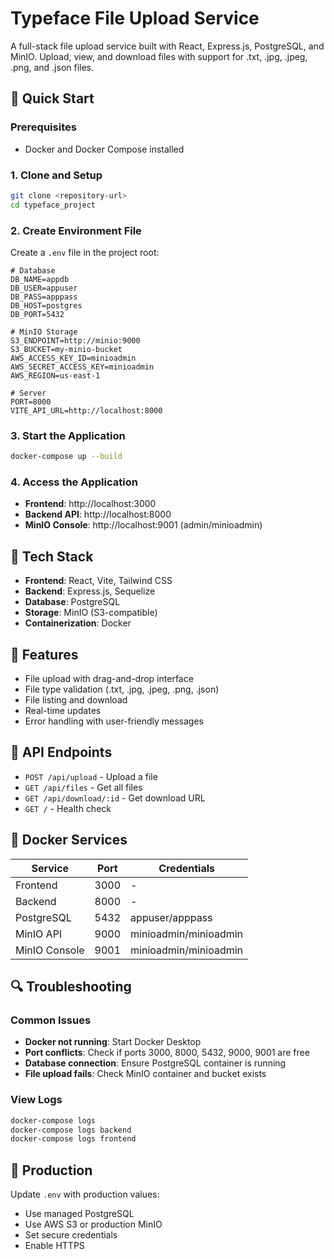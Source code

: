 # Typeface File Upload Service

A full-stack file upload service built with React, Express.js, PostgreSQL, and MinIO. Upload, view, and download files with support for .txt, .jpg, .jpeg, .png, and .json files.

## 🚀 Quick Start

### Prerequisites
- Docker and Docker Compose installed

### 1. Clone and Setup
```bash
git clone <repository-url>
cd typeface_project
```

### 2. Create Environment File
Create a `.env` file in the project root:

```env
# Database
DB_NAME=appdb
DB_USER=appuser
DB_PASS=apppass
DB_HOST=postgres
DB_PORT=5432

# MinIO Storage
S3_ENDPOINT=http://minio:9000
S3_BUCKET=my-minio-bucket
AWS_ACCESS_KEY_ID=minioadmin
AWS_SECRET_ACCESS_KEY=minioadmin
AWS_REGION=us-east-1

# Server
PORT=8000
VITE_API_URL=http://localhost:8000
```

### 3. Start the Application
```bash
docker-compose up --build
```

### 4. Access the Application
- **Frontend**: http://localhost:3000
- **Backend API**: http://localhost:8000
- **MinIO Console**: http://localhost:9001 (admin/minioadmin)

## 🔧 Tech Stack

- **Frontend**: React, Vite, Tailwind CSS
- **Backend**: Express.js, Sequelize
- **Database**: PostgreSQL
- **Storage**: MinIO (S3-compatible)
- **Containerization**: Docker

## 📝 Features

- File upload with drag-and-drop interface
- File type validation (.txt, .jpg, .jpeg, .png, .json)
- File listing and download
- Real-time updates
- Error handling with user-friendly messages

## 🔌 API Endpoints

- `POST /api/upload` - Upload a file
- `GET /api/files` - Get all files
- `GET /api/download/:id` - Get download URL
- `GET /` - Health check

## 🐳 Docker Services

| Service | Port | Credentials |
|---------|------|-------------|
| Frontend | 3000 | - |
| Backend | 8000 | - |
| PostgreSQL | 5432 | appuser/apppass |
| MinIO API | 9000 | minioadmin/minioadmin |
| MinIO Console | 9001 | minioadmin/minioadmin |

## 🔍 Troubleshooting

### Common Issues
- **Docker not running**: Start Docker Desktop
- **Port conflicts**: Check if ports 3000, 8000, 5432, 9000, 9001 are free
- **Database connection**: Ensure PostgreSQL container is running
- **File upload fails**: Check MinIO container and bucket exists

### View Logs
```bash
docker-compose logs
docker-compose logs backend
docker-compose logs frontend
```

## 🚀 Production

Update `.env` with production values:
- Use managed PostgreSQL
- Use AWS S3 or production MinIO
- Set secure credentials
- Enable HTTPS

